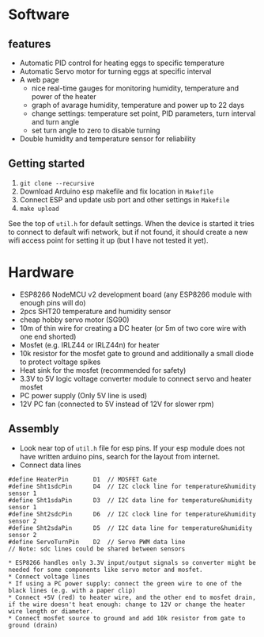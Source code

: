 
Software
========

features
--------

* Automatic PID control for heating eggs to specific temperature
* Automatic Servo motor for turning eggs at specific interval
* A web page
   - nice real-time gauges for monitoring humidity, temperature and power of the heater 
   - graph of avarage humidity, temperature and power up to 22 days
   - change settings: temperature set point, PID parameters, turn interval and
     turn angle
   - set turn angle to zero to disable turning
* Double humidity and temperature sensor for reliability

Getting started
---------------

1. `git clone --recursive`
2. Download Arduino esp makefile and fix location in `Makefile`
3. Connect ESP and update usb port and other settings in `Makefile`
4. `make upload`

See the top of `util.h` for default settings. When the device is started it
tries to connect to default wifi network, but if not found, it should create a
new wifi access point for setting it up (but I have not tested it yet).

Hardware
========

* ESP8266 NodeMCU v2 development board (any ESP8266 module with enough pins will do)
* 2pcs SHT20 temperature and humidity sensor
* cheap hobby servo motor (SG90)
* 10m of thin wire for creating a DC heater (or 5m of two core wire with one end shorted)
* Mosfet (e.g. IRLZ44 or IRLZ44n) for heater
* 10k resistor for the mosfet gate to ground and additionally a small diode to protect voltage spikes
* Heat sink for the mosfet (recommended for safety)
* 3.3V to 5V logic voltage converter module to connect servo and heater mosfet
* PC power supply (Only 5V line is used)
* 12V PC fan (connected to 5V instead of 12V for slower rpm)

Assembly
--------

* Look near top of `util.h` file for esp pins. If your esp module does not have written arduino pins, search for the layout from internet.
* Connect data lines

```
#define HeaterPin       D1  // MOSFET Gate
#define Sht1sdcPin      D4  // I2C clock line for temperature&humidity sensor 1
#define Sht1sdaPin      D3  // I2C data line for temperature&humidity sensor 1
#define Sht2sdcPin      D6  // I2C clock line for temperature&humidity sensor 2
#define Sht2sdaPin      D5  // I2C data line for temperature&humidity sensor 2
#define ServoTurnPin    D2  // Servo PWM data line
// Note: sdc lines could be shared between sensors

* ESP8266 handles only 3.3V input/output signals so converter might be needed for some components like servo motor and mosfet.
* Connect voltage lines
* If using a PC power supply: connect the green wire to one of the black lines (e.g. with a paper clip)
* Connect +5V (red) to heater wire, and the other end to mosfet drain, if the wire doesn't heat enough: change to 12V or change the heater wire length or diameter.
* Connect mosfet source to ground and add 10k resistor from gate to ground (drain)

